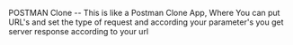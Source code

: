 POSTMAN Clone -- This is like a Postman Clone App, Where You can put URL's and set the type of request and according your parameter's you get  server response according to your url  
